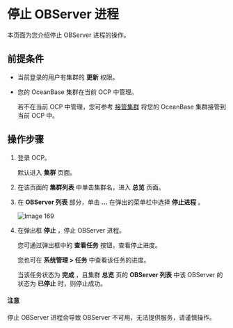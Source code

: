 停止 OBServer 进程
===================================

本页面为您介绍停止 OBServer 进程的操作。

前提条件
-------------------------

* 当前登录的用户有集群的 **更新** 权限。

* 您的 OceanBase 集群在当前 OCP 中管理。

  若不在当前 OCP 中管理，您可参考 [接管集群](../1.take-over-a-cluster.md) 将您的 OceanBase 集群接管到当前 OCP 中。
  
操作步骤
-------------------------

1. 登录 OCP。

   默认进入 **集群** 页面。

2. 在该页面的 **集群列表** 中单击集群名，进入 **总览** 页面。

3. 在 **OBServer 列表** 部分，单击 **...** 在弹出的菜单栏中选择 **停止进程** 。

   ![Image 169](https://help-static-aliyun-doc.aliyuncs.com/assets/img/zh-CN/5936514561/p444626.png)

4. 在弹出框 **停止** ，停止 OBServer 进程。

   您可通过弹出框中的 **查看任务** 按钮，查看停止进度。

   您也可在 **系统管理 \> 任务** 中查看该任务的进度。

   当该任务状态为 **完成** ，且集群 **总览** 页的 **OBServer 列表** 中该 OBServer 的状态为 **已停止** 时，则停止成功。

  <main id="notice" type='notice'>
    <h4>注意</h4>
    <p>停止 OBServer 进程会导致 OBServer 不可用，无法提供服务，请谨慎操作。</p>
  </main>
